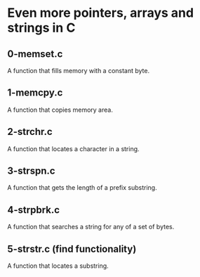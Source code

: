 # Even more pointers, arrays and strings in C
## 0-memset.c
A function that fills memory with a constant byte.
## 1-memcpy.c
A function that copies memory area.
## 2-strchr.c
A function that locates a character in a string.
## 3-strspn.c
A function that gets the length of a prefix substring.
## 4-strpbrk.c
A function that searches a string for any of a set of bytes.
## 5-strstr.c (find functionality)
A function that locates a substring.
